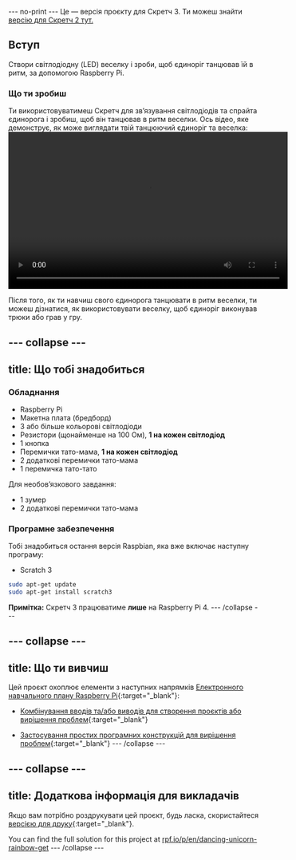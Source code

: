 \--- no-print \--- Це — версія проєкту для Скретч 3. Ти можеш знайти [версію для Скретч 2 тут.](https://projects.raspberrypi.org/en/projects/dancing-unicorn-rainbow-scratch2)

## Вступ

Створи світлодіодну (LED) веселку і зроби, щоб єдиноріг танцював їй в ритм, за допомогою Raspberry Pi.

### Що ти зробиш

Ти використовуватимеш Скретч для зв’язування світлодіодів та спрайта єдинорога і зробиш, щоб він танцював в ритм веселки. Ось відео, яке демонструє, як може виглядати твій танцюючий єдиноріг та веселка:<video width="560" height="315" controls> <source src="resources/Screencast.mp4" type="video/mp4"> Твій браузер не підтримує тег video, спробуй використати FireFox або Chrome </video> 

Після того, як ти навчиш свого єдинорога танцювати в ритм веселки, ти можеш дізнатися, як використовувати веселку, щоб єдиноріг виконував трюки або грав у гру.

## \--- collapse \---

## title: Що тобі знадобиться

### Обладнання

+ Raspberry Pi
+ Макетна плата (бредборд)
+ 3 або більше кольорові світлодіоди
+ Резистори (щонайменше на 100 Ом), **1 на кожен світлодіод**
+ 1 кнопка
+ Перемички тато-мама, **1 на кожен світлодіод**
+ 2 додаткові перемички тато-мама
+ 1 перемичка тато-тато

Для необов’язкового завдання:

+ 1 зумер
+ 2 додаткові перемички тато-мама

### Програмне забезпечення

Тобі знадобиться остання версія Raspbian, яка вже включає наступну програму:

+ Scratch 3

```bash
sudo apt-get update
sudo apt-get install scratch3
```

**Примітка:** Скретч 3 працюватиме **лише** на Raspberry Pi 4. \--- /collapse \---

## \--- collapse \---

## title: Що ти вивчиш

Цей проєкт охоплює елементи з наступних напрямків [Електронного навчального плану Raspberry Pi](http://rpf.io/curriculum){:target="_blank"}:

+ [Комбінування вводів та/або виводів для створення проєктів або вирішення проблем](https://curriculum.raspberrypi.org/physical-computing/builder/){:target="_blank"}

+ [Застосування простих програмних конструкцій для вирішення проблем](https://www.raspberrypi.org/curriculum/programming/builder){:target="_blank"} \--- /collapse \---

## \--- collapse \---

## title: Додаткова інформація для викладачів

Якщо вам потрібно роздрукувати цей проєкт, будь ласка, скористайтеся [версією для друку](https://projects.raspberrypi.org/en/projects/dancing-unicorn-rainbow/print){:target="_blank"}.

You can find the full solution for this project at [rpf.io/p/en/dancing-unicorn-rainbow-get](https://rpf.io/p/en/dancing-unicorn-rainbow-get) \--- /collapse \---